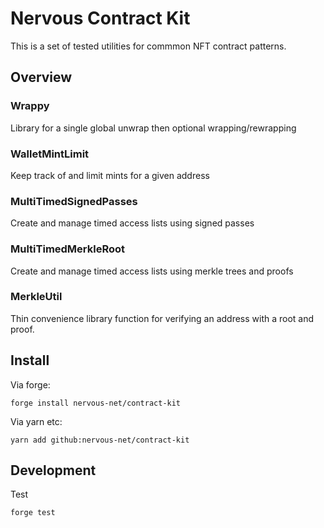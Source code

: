 # Nervous Contract Kit

This is a set of tested utilities for commmon NFT contract patterns.

## Overview

### Wrappy

Library for a single global unwrap then optional wrapping/rewrapping

### WalletMintLimit

Keep track of and limit mints for a given address

### MultiTimedSignedPasses

Create and manage timed access lists using signed passes

### MultiTimedMerkleRoot

Create and manage timed access lists using merkle trees and proofs

### MerkleUtil

Thin convenience library function for verifying an address with a root and proof.

## Install

Via forge:

```
forge install nervous-net/contract-kit
```

Via yarn etc:

```
yarn add github:nervous-net/contract-kit
```

## Development

Test

```
forge test
```
